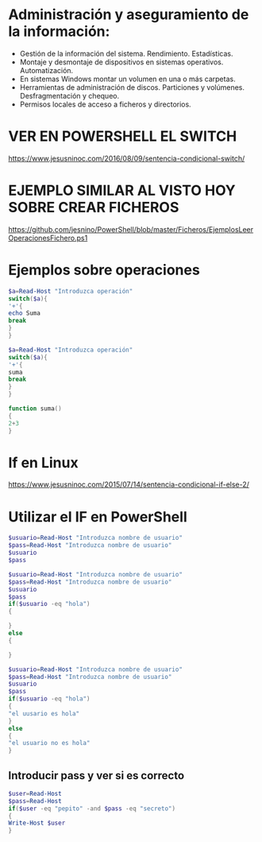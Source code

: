 # Administración y aseguramiento de la información:
- Gestión de la información del sistema. Rendimiento. Estadísticas.
- Montaje y desmontaje de dispositivos en sistemas operativos. Automatización.
- En sistemas Windows montar un volumen en una o más carpetas.
- Herramientas de administración de discos. Particiones y volúmenes. Desfragmentación y chequeo.
- Permisos locales de acceso a ficheros y directorios.

# VER EN POWERSHELL EL SWITCH
https://www.jesusninoc.com/2016/08/09/sentencia-condicional-switch/

# EJEMPLO SIMILAR AL VISTO HOY SOBRE CREAR FICHEROS
https://github.com/jesnino/PowerShell/blob/master/Ficheros/EjemplosLeerOperacionesFichero.ps1

# Ejemplos sobre operaciones
```PowerShell
$a=Read-Host "Introduzca operación"
switch($a){
'+'{
echo Suma
break
}
}
```
```PowerShell
$a=Read-Host "Introduzca operación"
switch($a){
'+'{
suma
break
}
}

function suma()
{
2+3
}
```

# If en Linux
https://www.jesusninoc.com/2015/07/14/sentencia-condicional-if-else-2/

# Utilizar el IF en PowerShell
```PowerShell
$usuario=Read-Host "Introduzca nombre de usuario"
$pass=Read-Host "Introduzca nombre de usuario"
$usuario
$pass
```
```PowerShell
$usuario=Read-Host "Introduzca nombre de usuario"
$pass=Read-Host "Introduzca nombre de usuario"
$usuario
$pass
if($usuario -eq "hola")
{

}
else
{

}
```
```PowerShell
$usuario=Read-Host "Introduzca nombre de usuario"
$pass=Read-Host "Introduzca nombre de usuario"
$usuario
$pass
if($usuario -eq "hola")
{
"el uusario es hola"
}
else
{
"el usuario no es hola"
}
```

## Introducir pass y ver si es correcto
```PowerShell
$user=Read-Host
$pass=Read-Host
if($user -eq "pepito" -and $pass -eq "secreto")
{
Write-Host $user
}
```
